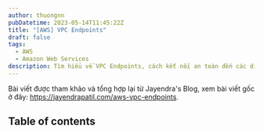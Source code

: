 ```yaml
---
author: thuongnn
pubDatetime: 2023-05-14T11:45:22Z
title: "[AWS] VPC Endpoints"
draft: false
tags:
  - AWS
  - Amazon Web Services
description: Tìm hiểu về VPC Endpoints, cách kết nối an toàn đến các dịch vụ AWS mà không cần Internet Gateway.
---
```

Bài viết được tham khảo và tổng hợp lại từ Jayendra's Blog, xem bài viết gốc ở đây: https://jayendrapatil.com/aws-vpc-endpoints. 

## Table of contents
